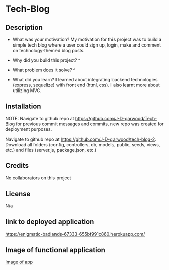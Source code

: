 # Tech-Blog

## Description
- What was your motivation?
My motivation for this project was to build a simple tech blog where a user could sign up, login, make and comment on technology-themed blog posts.

- Why did you build this project? 
^

- What problem does it solve?
^

- What did you learn?
I learned about integrating backend technologies (express, sequelize) with front end (html, css). I also learnt more about utilizing MVC.

## Installation
NOTE: Navigate to github repo at https://github.com/J-D-garwood/Tech-Blog for previous commit messages and commits, new repo was created for deployment purposes.

Navigate to github repo at https://github.com/J-D-garwood/tech-blog-2. Download all folders (config, controllers, db, models, public, seeds, views, etc.) and files (server.js, package.json, etc.)

## Credits

No collaborators on this project

## License

N/a

## link to deployed application

https://enigmatic-badlands-67333-655bf991c860.herokuapp.com/

## Image of functional application

[Image of app](./public/images/image_of_deployed.png)
